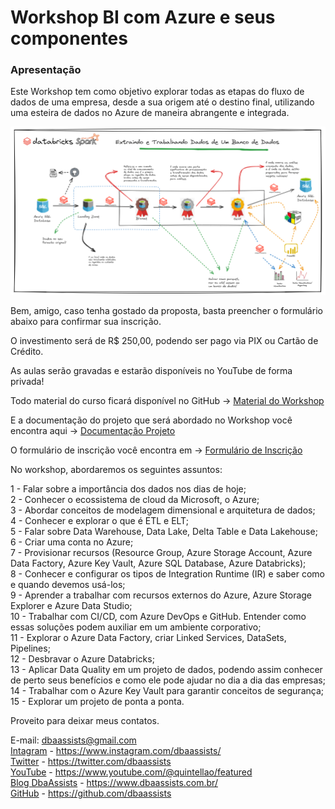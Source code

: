 # Workshop BI com Azure e seus componentes

### Apresentação

Este Workshop tem como objetivo explorar todas as etapas do fluxo de dados de uma empresa, desde a sua origem até o destino final, utilizando uma esteira de dados no Azure de maneira abrangente e integrada.

![Image](./00_DOCUMENTACAO/Documentacao_Projeto_Azure/docs/imagens/00_projeto.png)

Bem, amigo, caso tenha gostado da proposta, basta preencher o formulário abaixo para confirmar sua inscrição.

O investimento será de R$ 250,00, podendo ser pago via PIX ou Cartão de Crédito.

As aulas serão gravadas e estarão disponíveis no YouTube de forma privada!

Todo material do curso ficará disponível no GitHub -> [Material do Workshop](https://github.com/dbaassists/Projeto_do_Azure_ate_Data_Factory)

E a documentação do projeto que será abordado no Workshop você encontra aqui -> [Documentação Projeto](https://dbaassists.github.io/Projeto_do_Azure_ate_Data_Factory/)

O formulário de inscrição você encontra em -> [Formulário de Inscrição](https://forms.wix.com/f/7168778969481741171)

No workshop, abordaremos os seguintes assuntos:

1 - Falar sobre a importância dos dados nos dias de hoje; <br>
2 - Conhecer o ecossistema de cloud da Microsoft, o Azure; <br>
3 - Abordar conceitos de modelagem dimensional e arquitetura de dados; <br>
4 - Conhecer e explorar o que é ETL e ELT; <br>
5 - Falar sobre Data Warehouse, Data Lake, Delta Table e Data Lakehouse; <br>
6 - Criar uma conta no Azure; <br>
7 - Provisionar recursos (Resource Group, Azure Storage Account, Azure Data Factory, Azure Key Vault, Azure SQL Database, Azure Databricks); <br>
8 - Conhecer e configurar os tipos de Integration Runtime (IR) e saber como e quando devemos usá-los; <br>
9 - Aprender a trabalhar com recursos externos do Azure, Azure Storage Explorer e Azure Data Studio; <br>
10 - Trabalhar com CI/CD, com Azure DevOps e GitHub. Entender como essas soluções podem auxiliar em um ambiente corporativo; <br>
11 - Explorar o Azure Data Factory, criar Linked Services, DataSets, Pipelines; <br>
12 - Desbravar o Azure Databricks; <br>
13 - Aplicar Data Quality em um projeto de dados, podendo assim conhecer de perto seus benefícios e como ele pode ajudar no dia a dia das empresas; <br>
14 - Trabalhar com o Azure Key Vault para garantir conceitos de segurança; <br>
15 - Explorar um projeto de ponta a ponta. <br>

Proveito para deixar meus contatos.

E-mail: dbaassists@gmail.com <br>
[Intagram](https://www.instagram.com/dbaassists/) - https://www.instagram.com/dbaassists/ <br>
[Twitter](https://twitter.com/dbaassists) - https://twitter.com/dbaassists <br>
[YouTube](https://www.youtube.com/@quintellao/featured) - https://www.youtube.com/@quintellao/featured <br>
[Blog DbaAssists](https://www.dbaassists.com.br/) - https://www.dbaassists.com.br/ <br>
 [GitHub](https://github.com/dbaassists) - https://github.com/dbaassists <br>
